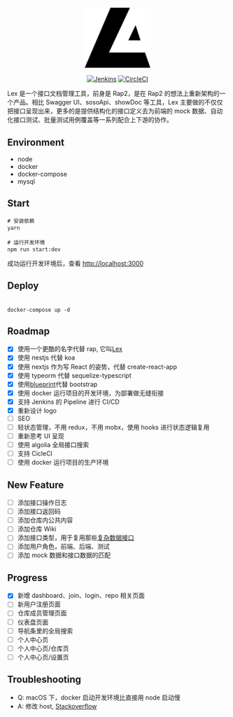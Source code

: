<p align="center">
  <a href="https://lex.sunmi.com" target="blank"><img src="./public/images/logo.svg" width="150" alt="Lex Logo" /></a>
</p>

<p align="center">
<a href="http://jenkins-hlcx.sunmi.com/job/lex/job/master/" target="_blank"><img src="http://jenkins-hlcx.sunmi.com/buildStatus/icon?job=lex%2Fmaster" alt="Jenkins" /></a>
<a href="https://circleci.com/gh/sunmi-web/lex/tree/master" target="_blank"><img src="https://circleci.com/gh/sunmi-web/lex/tree/master.svg?style=svg" alt="CircleCI" /></a>
</p>

Lex 是一个接口文档管理工具，前身是 Rap2，是在 Rap2 的想法上重新架构的一个产品。相比 Swagger UI、sosoApi、showDoc 等工具，Lex 主要做的不仅仅把接口呈现出来，更多的是提供结构化的接口定义去为前端的 mock 数据、自动化接口测试、批量测试用例覆盖等一系列配合上下游的协作。

## Environment

- node
- docker
- docker-compose
- mysql

## Start

```shell
# 安装依赖
yarn

# 运行开发环境
npm run start:dev

```

成功运行开发环境后，查看 [http://localhost:3000](http://localhost:3000)

## Deploy

```shell

docker-compose up -d

```

## Roadmap

- [x] 使用一个更酷的名字代替 rap, 它叫[Lex](https://zh.wikipedia.org/wiki/%E9%9B%B7%E5%85%8B%E6%96%AF%C2%B7%E8%B7%AF%E7%91%9F)
- [x] 使用 nestjs 代替 koa
- [x] 使用 nextjs 作为写 React 的姿势，代替 create-react-app
- [x] 使用 typeorm 代替 sequelize-typescript
- [x] 使用[blueprint](https://blueprintjs.com/docs/#core)代替 bootstrap
- [x] 使用 docker 运行项目的开发环境，为部署做无缝衔接
- [x] 支持 Jenkins 的 Pipeline 进行 CI/CD
- [x] 重新设计 logo
- [ ] SEO
- [ ] 轻状态管理，不用 redux，不用 mobx，使用 hooks 进行状态逻辑复用
- [ ] 重新思考 UI 呈现
- [ ] 使用 algolia 全局接口搜索
- [ ] 支持 CicleCI
- [ ] 使用 docker 运行项目的生产环境

## New Feature

- [ ] 添加接口操作日志
- [ ] 添加接口返回码
- [ ] 添加仓库内公共内容
- [ ] 添加仓库 Wiki
- [ ] 添加接口类型，用于复用那些[复杂数据接口](https://blueprintjs.com/docs/#core/components/control-group.props)
- [ ] 添加用户角色，前端、后端、测试
- [ ] 添加 mock 数据和接口数据的匹配

## Progress

- [x] 新增 dashboard、join、login、repo 相关页面
- [ ] 新用户注册页面
- [ ] 仓库成员管理页面
- [ ] 仪表盘页面
- [ ] 导航条里的全局搜索
- [ ] 个人中心页
- [ ] 个人中心页/仓库页
- [ ] 个人中心页/设置页

## Troubleshooting

- Q: macOS 下，docker 启动开发环境比直接用 node 启动慢
- A: 修改 host, [Stackoverflow](https://www.google.com/search?newwindow=1&ei=WLj_XKKmN5Lj-Aa6k4GQAw&q=docker-compose+up+%E6%85%A2&oq=docker-compose+up+%E6%85%A2&gs_l=psy-ab.3..35i39.19786.20372..20872...0.0..0.608.1075.4-1j1......0....1..gws-wiz.nQxEVscW-Q4)
